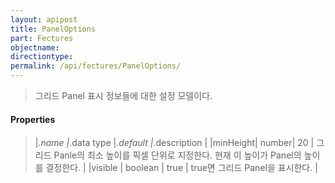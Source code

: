 ```yaml
---
layout: apipost
title: PanelOptions
part: Fectures
objectname: 
directiontype: 
permalink: /api/fectures/PanelOptions/
---
```



> 그리드 Panel 표시 정보들에 대한 설정 모델이다.

#### Properties

> |_.name   |_.data type |_.default |_.description |
> |minHeight| number|  20 | 그리드 Panle의 최소 높이를 픽셀 단위로 지정한다. 현재 이 높이가 Panel의 높이를 결정한다. |
> |visible  | boolean | true | true면 그리드 Panel을 표시한다. |

